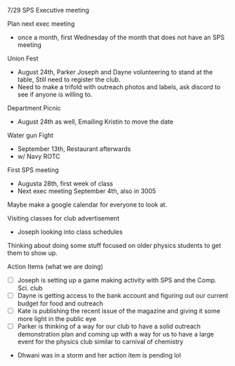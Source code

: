 7/29 SPS Executive meeting

Plan next exec meeting
- once a month, first Wednesday of the month that does not have an SPS meeting

Union Fest
- August 24th, Parker Joseph and Dayne volunteering to stand at the table, Still need to register the club.
- Need to make a trifold with outreach photos and labels, ask discord to see if anyone is willing to.

Department Picnic
- August 24th as well, Emailing Kristin to move the date

Water gun Fight
- September 13th, Restaurant afterwards
- w/ Navy ROTC

First SPS meeting
- Augusta 28th, first week of class
- Next exec meeting September 4th, also in 3005

Maybe make a google calendar for everyone to look at.

Visiting classes for club advertisement
- Joseph looking into class schedules

Thinking about doing some stuff focused on older physics students to get them to show up.

Action Items (what we are doing)
- [ ] Joseph is setting up a game making activity with SPS and the Comp. Sci. club
- [ ] Dayne is getting access to the bank account and figuring out our current budget for food and outreach
- [ ] Kate is publishing the recent issue of the magazine and giving it some more light in the public eye
- [ ] Parker is thinking of a way for our club to have a solid outreach demonstration plan and coming up with a way for us to have a large event for the physics club similar to carnival of chemistry
- Dhwani was in a storm and her action item is pending lol

